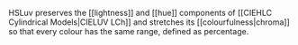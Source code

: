 HSLuv preserves the [[lightness]] and [[hue]] components of [[CIEHLC Cylindrical Models|CIELUV LCh]] and stretches its [[colourfulness|chroma]] so that every colour has the same range, defined as percentage.